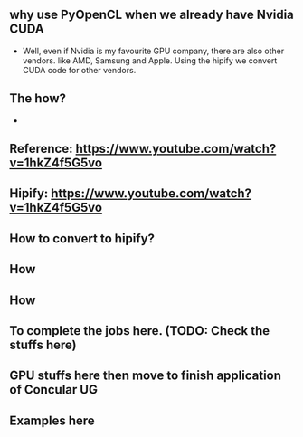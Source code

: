## why use PyOpenCL when we already have Nvidia CUDA
   * Well, even if Nvidia is my favourite GPU company, there are also other vendors.
     like AMD, Samsung and Apple.
     Using the hipify we convert CUDA code for other vendors.

## The how?
   *

## Reference: https://www.youtube.com/watch?v=1hkZ4f5G5vo

## Hipify: https://www.youtube.com/watch?v=1hkZ4f5G5vo

## How to convert to hipify?

## How

## How

## To complete the jobs here. (TODO: Check the stuffs here)


## GPU stuffs here then move to finish application of Concular UG


## Examples here
